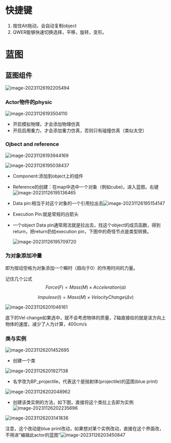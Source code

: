 # 快捷键

1. 按住Alt拖动，会自动复制object
2. QWER能够快速切换选择，平移，旋转，变形。



# 蓝图

## 蓝图组件

![image-20231126192205494](./assets/image-20231126192205494.png)

### Actor物件的physic

![image-20231126193504110](./assets/image-20231126193504110.png)

* 开启模拟物理，才会添加物理仿真
* 开启启用重力，才会添加重力仿真，否则只有碰撞仿真（类似太空）

### Ojbect and reference

![image-20231126193944169](./assets/image-20231126193944169.png)

![image-20231126195038437](./assets/image-20231126195038437.png)

* Component:添加到object上的组件

* Reference的创建：在map中选中一个对象（例如cube)，进入蓝图，右键![image-20231126195136465](./assets/image-20231126195136465.png)

* Data pin:相当于对这个对象的一个引用拉出去![image-20231126195154147](./assets/image-20231126195154147.png)

* Execution Pin:就是常规的白箭头

* 一个object Data pin通常用法就是拉出去，找这个object的成员函数，得到return，把return扔给execution pin，下图中的奇怪节点是类型转换。

  ![image-20231126195709720](./assets/image-20231126195709720.png)



### 为对象添加冲量

即为按动空格为对象添加一个瞬时（趋向于0）的作用时间的力量。

记住几个公式
$$
Force(F) = Mass(M) \times Acceleration(a)
$$

$$
Impulese(I) = Mass(M) \times VelocityChange(\Delta v)
$$

![image-20231126201046161](./assets/image-20231126201046161.png)

底下的Vel change如果选中，就不会考虑物体的质量，Z轴直接给的就是该方向上物体的速度，减少了人为计算，400cm/s



### 类与实例

![image-20231126201452695](./assets/image-20231126201452695.png)

* 创建一个类

![image-20231126201927138](./assets/image-20231126201927138.png)

* 名字改为BP_projectile，代表这个是抛射体(projectile)的蓝图(blue print)

![image-20231126202048962](./assets/image-20231126202048962.png)

* 创建该类实例的方法，如下图，直接将这个类拉上去即为实例![image-20231126202235696](./assets/image-20231126202235696.png)

![image-20231126203141836](./assets/image-20231126203141836.png)

注意，这个改动是blue print改动，如果想对某个实例改动，直接在这个界面改，不用进”编辑此actor的蓝图"![image-20231126203450847](./assets/image-20231126203450847.png)

